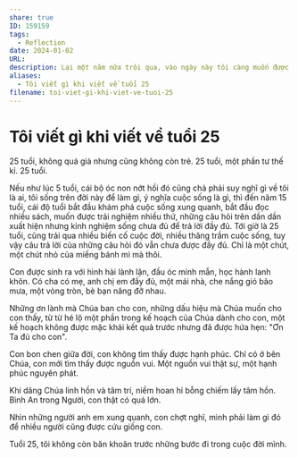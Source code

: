 ```yaml
---
share: true
ID: 159159
tags:
  - Reflection
date: 2024-01-02
URL: 
description: Lại một năm nữa trôi qua, vào ngày này tôi càng muốn được ở lại chỉ với riêng mình.
aliases:
  - Tôi viết gì khi viết về tuổi 25
filename: toi-viet-gi-khi-viet-ve-tuoi-25
---
```


# Tôi viết gì khi viết về tuổi 25

25 tuổi, không quá già nhưng cũng không còn trẻ. 25 tuổi, một phần tư thế kỉ. 25 tuổi.

Nếu như lúc 5 tuổi, cái bộ óc non nớt hồi đó cũng chả phải suy nghĩ gì về tôi là ai, tôi sống trên đời này để làm gì, ý nghĩa cuộc sống là gì, thì đến năm 15 tuổi, cái độ tuổi bắt đầu khám phá cuộc sống xung quanh, bắt đầu đọc nhiều sách, muốn được trải nghiệm nhiều thứ, những câu hỏi trên dần dần xuất hiện nhưng kinh nghiệm sống chưa đủ để trả lời đầy đủ. Tới giờ là 25 tuổi, cũng trải qua nhiều biến cố cuộc đời, nhiều thăng trầm cuộc sống, tuy vậy câu trả lời của những câu hỏi đó vẫn chưa được đầy đủ. Chỉ là một chút, một chút nhỏ của miếng bánh mì mà thôi.

Con được sinh ra với hình hài lành lặn, đầu óc minh mẫn, học hành lanh khôn. Có cha có mẹ, anh chị em đầy đủ, một mái nhà, che nắng gió bão mưa, một vòng tròn, bè bạn nâng đỡ nhau.

Những ơn lành mà Chúa ban cho con, những dấu hiệu mà Chúa muốn cho con thấy, từ từ hé lộ một phần trong kế hoạch của Chúa dành cho con, một kế hoạch không được mặc khải kết quả trước nhưng đã được hứa hẹn: "Ơn Ta đủ cho con".

Con bon chen giữa đời, con không tìm thấy được hạnh phúc. Chỉ có ở bên Chúa, con mới tìm thấy được nguồn vui. Một nguồn vui thật sự, một hạnh phúc nguyên phát.

Khi dâng Chúa linh hồn và tâm trí, niềm hoan hỉ bỗng chiếm lấy tâm hồn. Bình An trong Người, con thật có quá lớn.

Nhìn những người anh em xung quanh, con chợt nghĩ, mình phải làm gì đó để nhiều người cũng được cứu giống con.

Tuổi 25, tôi không còn băn khoăn trước những bước đi trong cuộc đời mình.


